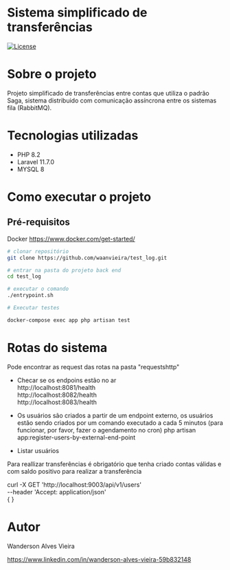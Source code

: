 # Sistema simplificado de transferências 
<p>
<a href="https://github.com/waanvieira/simplified_payment_platform/blob/main/LICENSE"><img src="https://img.shields.io/packagist/l/laravel/framework" alt="License"></a>
</p>

# Sobre o projeto
Projeto simplificado de transferências entre contas que utiliza o padrão Saga, sistema distribuido com comunicação assíncrona entre os sistemas fila (RabbitMQ).

# Tecnologias utilizadas
- PHP 8.2
- Laravel 11.7.0
- MYSQL 8

# Como executar o projeto

## Pré-requisitos
Docker
https://www.docker.com/get-started/

```bash
# clonar repositório
git clone https://github.com/waanvieira/test_log.git

# entrar na pasta do projeto back end
cd test_log

# executar o comando
./entrypoint.sh

# Executar testes

docker-compose exec app php artisan test

```
# Rotas do sistema

Pode encontrar as request das rotas na pasta "requestshttp"

* Checar se os endpoins estão no ar <br>
  http://localhost:8081/health <br>
  http://localhost:8082/health <br>
  http://localhost:8083/health <br>

* Os usuários são criados a partir de um endpoint externo, os usuários estão sendo criados por um comando executado a cada 5 minutos (para funcionar, por favor, fazer o agendamento no cron)
php artisan app:register-users-by-external-end-point

* Listar usuários

Para reallizar transferências é obrigatório que tenha criado contas válidas e com saldo positivo para realizar a transferência

curl  -X GET 'http://localhost:9003/api/v1/users' \
  --header 'Accept: application/json' \
  {
  }

# Autor

Wanderson Alves Vieira

https://www.linkedin.com/in/wanderson-alves-vieira-59b832148
